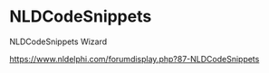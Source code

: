 # NLDCodeSnippets
NLDCodeSnippets Wizard

https://www.nldelphi.com/forumdisplay.php?87-NLDCodeSnippets
